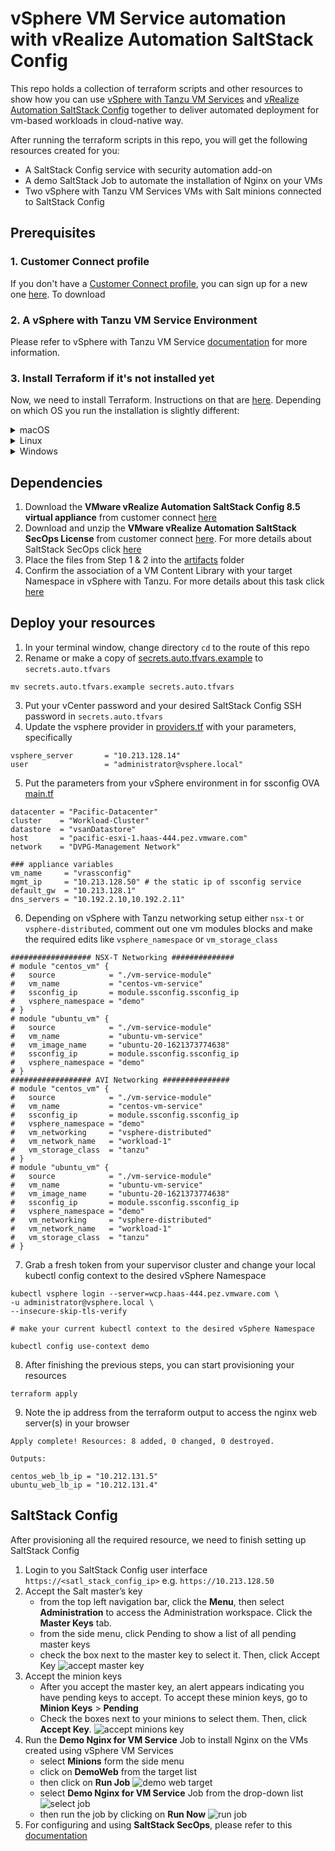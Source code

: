 # vSphere VM Service automation with vRealize Automation SaltStack Config
This repo holds a collection of terraform scripts and other resources to show how you can use [vSphere with Tanzu VM Services](https://docs.vmware.com/en/VMware-vSphere/7.0/vmware-vsphere-with-tanzu/GUID-F81E3535-C275-4DDE-B35F-CE759EA3B4A0.html) and [vRealize Automation SaltStack Config](https://docs.vmware.com/en/VMware-vRealize-Automation-SaltStack-Config/index.html) together to deliver automated  deployment for vm-based workloads in cloud-native way.

After running the terraform scripts in this repo, you will get the following resources created for you:
* A SaltStack Config service with security automation add-on
* A demo SaltStack Job to automate the installation of Nginx on your VMs
* Two vSphere with Tanzu VM Services VMs with Salt minions connected to SaltStack Config


Prerequisites
-------------
### 1. Customer Connect profile
If you don't have a [Customer Connect profile](https://customerconnect.vmware.com/), you can sign up for a new one [here](https://customerconnect.vmware.com/account-registration). To download 

### 2. A vSphere with Tanzu VM Service Environment

Please refer to vSphere with Tanzu VM Service [documentation](https://docs.vmware.com/en/VMware-vSphere/7.0/vmware-vsphere-with-tanzu/GUID-F81E3535-C275-4DDE-B35F-CE759EA3B4A0.html) for more information. 


### 3. Install Terraform if it's not installed yet

Now, we need to install Terraform.  Instructions on that are [here](https://www.terraform.io/intro/getting-started/install.html).  Depending on which OS you run the installation is slightly different:

<details><summary>macOS</summary>

The easiest way is to install [brew](https://brew.sh/) and then used it to install Terraform with the commands:

```
/usr/bin/ruby -e "$(curl -fsSL https://raw.githubusercontent.com/Homebrew/install/master/install)"
sudo chown -R $(whoami) /usr/local/bin /usr/local/lib
brew install terraform
```

</details>

<details><summary>Linux</summary>

For installing on Linux, just run:

```
VERSION='0.11.10' # latest, stable version
wget "https://releases.hashicorp.com/terraform/"$VERSION"/terraform_"$VERSION"_linux_amd64.zip"
unzip terraform_0.11.10_linux_amd64.zip
sudo mv terraform /usr/local/bin/
sudo chown root:root /usr/local/bin/terraform
```

</details>

<details><summary>Windows</summary>

The easiest way to install Terraform and run other setup is to install [Chocolatey](https://chocolatey.org/), which is a package manager for windows.
You can then use Chocolatey to install Terraform and Git for Windows (which includes other needed tools).

Start powershell **as Administrator** and run the commands below. `choco` will prompt to install, press `Y` and enter.

```
Set-ExecutionPolicy Bypass -Scope Process -Force; [System.Net.ServicePointManager]::SecurityProtocol = [System.Net.ServicePointManager]::SecurityProtocol -bor 3072; iex ((New-Object System.Net.WebClient).DownloadString('https://chocolatey.org/install.ps1'))

choco install terraform
choco install git.install --params "/GitAndUnixToolsOnPath /NoAutoCrlf"
```

After this completes close this powershell. These commands have installed Terraform, git, and other utilities we'll use later.

</details>

Dependencies
------------

1. Download the **VMware vRealize Automation SaltStack Config 8.5 virtual appliance** from customer connect [here](https://customerconnect.vmware.com/downloads/details?downloadGroup=VRA-SSC-850&productId=1184&rPId=70960)
2. Download and unzip the **VMware vRealize Automation SaltStack SecOps License** from customer connect [here](https://customerconnect.vmware.com/downloads/details?downloadGroup=VRA-SSSO-840&productId=1184&rPId=70960). For more details about SaltStack SecOps click [here](https://docs.vmware.com/en/VMware-vRealize-Automation-SaltStack-Config/8.5/install-configure-saltstack-config/GUID-39650C9F-E343-4CDF-9E1E-1A0DFFDFAF61.html)
3. Place the files from Step 1 & 2 into the [artifacts](artifacts) folder
4. Confirm the association of a VM Content Library with your target Namespace in vSphere with Tanzu. For more details about this task click [here](https://docs.vmware.com/en/VMware-vSphere/7.0/vmware-vsphere-with-tanzu/GUID-613500AB-BF49-4BF4-85FB-71A4445AB309.html#GUID-613500AB-BF49-4BF4-85FB-71A4445AB309)

Deploy your resources
-------------
1. In your terminal window, change directory `cd` to the route of this repo
2. Rename or make a copy of [secrets.auto.tfvars.example](secrets.auto.tfvars.example) to `secrets.auto.tfvars`
```
mv secrets.auto.tfvars.example secrets.auto.tfvars
```
3. Put your vCenter password and your desired SaltStack Config SSH password in `secrets.auto.tfvars`
4. Update the vsphere provider in [providers.tf](providers.tf) with your parameters, specifically  

```
vsphere_server       = "10.213.128.14"
user                 = "administrator@vsphere.local"
```
5. Put the parameters from your vSphere environment in for ssconfig OVA [main.tf](main.tf)
```
datacenter = "Pacific-Datacenter"
cluster    = "Workload-Cluster"
datastore  = "vsanDatastore"
host       = "pacific-esxi-1.haas-444.pez.vmware.com"
network    = "DVPG-Management Network"

### appliance variables
vm_name     = "vrassconfig"
mgmt_ip     = "10.213.128.50" # the static ip of ssconfig service
default_gw  = "10.213.128.1"
dns_servers = "10.192.2.10,10.192.2.11"
```
6. Depending on vSphere with Tanzu networking setup either `nsx-t` or `vsphere-distributed`, comment out one vm modules blocks and make the required edits like `vsphere_namespace` or `vm_storage_class`
```
################## NSX-T Networking ##############
# module "centos_vm" {
#   source            = "./vm-service-module"
#   vm_name           = "centos-vm-service"
#   ssconfig_ip       = module.ssconfig.ssconfig_ip
#   vsphere_namespace = "demo"
# }
# module "ubuntu_vm" {
#   source            = "./vm-service-module"
#   vm_name           = "ubuntu-vm-service"
#   vm_image_name     = "ubuntu-20-1621373774638"
#   ssconfig_ip       = module.ssconfig.ssconfig_ip
#   vsphere_namespace = "demo"
# }
################## AVI Networking ###############
# module "centos_vm" {
#   source            = "./vm-service-module"
#   vm_name           = "centos-vm-service"
#   ssconfig_ip       = module.ssconfig.ssconfig_ip
#   vsphere_namespace = "demo"
#   vm_networking     = "vsphere-distributed"
#   vm_network_name   = "workload-1"
#   vm_storage_class  = "tanzu"
# }
# module "ubuntu_vm" {
#   source            = "./vm-service-module"
#   vm_name           = "ubuntu-vm-service"
#   vm_image_name     = "ubuntu-20-1621373774638"
#   ssconfig_ip       = module.ssconfig.ssconfig_ip
#   vsphere_namespace = "demo"
#   vm_networking     = "vsphere-distributed"
#   vm_network_name   = "workload-1"
#   vm_storage_class  = "tanzu"
# }
```
7. Grab a fresh token from your supervisor cluster and change your local kubectl config context to the desired vSphere Namespace
```
kubectl vsphere login --server=wcp.haas-444.pez.vmware.com \
-u administrator@vsphere.local \
--insecure-skip-tls-verify

# make your current kubectl context to the desired vSphere Namespace

kubectl config use-context demo

```
8. After finishing the previous steps, you can start provisioning your resources 
```
terraform apply
```
9. Note the ip address from the terraform output to access the nginx web server(s) in your browser 
```
Apply complete! Resources: 8 added, 0 changed, 0 destroyed.

Outputs:

centos_web_lb_ip = "10.212.131.5"
ubuntu_web_lb_ip = "10.212.131.4"
```

SaltStack Config
----------------

After provisioning all the required resource, we need to finish setting up SaltStack Config

1. Login to you SaltStack Config user interface `https://<satl_stack_config_ip>` e.g. `https://10.213.128.50`
2. Accept the Salt master’s key 
    * from the top left navigation bar, click the **Menu**, then select **Administration** to access the Administration workspace. Click the **Master Keys** tab.
    * from the side menu, click Pending to show a list of all pending master keys
    * check the box next to the master key to select it. Then, click Accept Key
    ![accept master key](images/accept_master_key.png)
3. Accept the minion keys
    * After you accept the master key, an alert appears indicating you have pending keys to accept. To accept these minion keys, go to **Minion Keys** > **Pending**
    * Check the boxes next to your minions to select them. Then, click **Accept Key**.
    ![accept minions key](images/accept_minions_keys.png)
4. Run the **Demo Nginx for VM Service** Job to install Nginx on the VMs created using vSphere VM Services
    * select **Minions** form the side menu
    * click on **DemoWeb** from the target list
    * then click on **Run Job**
    ![demo web target](images/targets.png)
    * select **Demo Nginx for VM Service** Job from the drop-down list
    ![select job](images/select_job.png)
    * then run the job by clicking on **Run Now**
    ![run job](images/run_job.png)
5. For configuring and using **SaltStack SecOps**, please refer to this [documentation](https://docs.vmware.com/en/VMware-vRealize-Automation-SaltStack-Config/8.5/using-and-managing-saltstack-secops/GUID-03D3148D-9C3D-4930-B095-C19F362D78FA.html)      